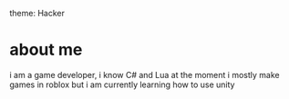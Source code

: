 theme: Hacker
# about me

i am a game developer, i know C# and Lua at the moment i mostly make games in roblox but i am currently learning how to use unity
